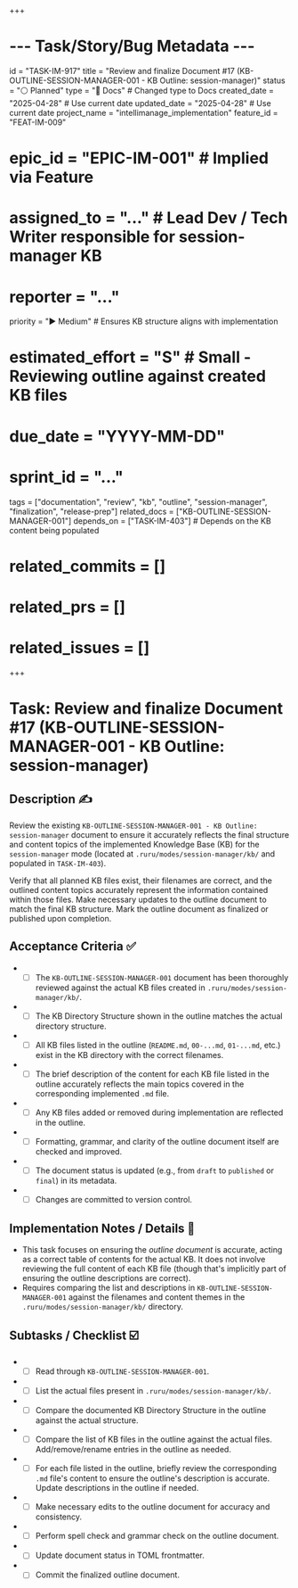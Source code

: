 +++
# --- Task/Story/Bug Metadata ---
id = "TASK-IM-917"
title = "Review and finalize Document #17 (KB-OUTLINE-SESSION-MANAGER-001 - KB Outline: session-manager)"
status = "⚪️ Planned"
type = "📖 Docs" # Changed type to Docs
created_date = "2025-04-28" # Use current date
updated_date = "2025-04-28" # Use current date
project_name = "intellimanage_implementation"
feature_id = "FEAT-IM-009"
# epic_id = "EPIC-IM-001" # Implied via Feature
# assigned_to = "..." # Lead Dev / Tech Writer responsible for session-manager KB
# reporter = "..."
priority = "▶️ Medium" # Ensures KB structure aligns with implementation
# estimated_effort = "S" # Small - Reviewing outline against created KB files
# due_date = "YYYY-MM-DD"
# sprint_id = "..."
tags = ["documentation", "review", "kb", "outline", "session-manager", "finalization", "release-prep"]
related_docs = ["KB-OUTLINE-SESSION-MANAGER-001"]
depends_on = ["TASK-IM-403"] # Depends on the KB content being populated
# related_commits = []
# related_prs = []
# related_issues = []
+++

# Task: Review and finalize Document #17 (KB-OUTLINE-SESSION-MANAGER-001 - KB Outline: session-manager)

## Description ✍️

Review the existing `KB-OUTLINE-SESSION-MANAGER-001 - KB Outline: session-manager` document to ensure it accurately reflects the final structure and content topics of the implemented Knowledge Base (KB) for the `session-manager` mode (located at `.ruru/modes/session-manager/kb/` and populated in `TASK-IM-403`).

Verify that all planned KB files exist, their filenames are correct, and the outlined content topics accurately represent the information contained within those files. Make necessary updates to the outline document to match the final KB structure. Mark the outline document as finalized or published upon completion.

## Acceptance Criteria ✅

*   - [ ] The `KB-OUTLINE-SESSION-MANAGER-001` document has been thoroughly reviewed against the actual KB files created in `.ruru/modes/session-manager/kb/`.
*   - [ ] The KB Directory Structure shown in the outline matches the actual directory structure.
*   - [ ] All KB files listed in the outline (`README.md`, `00-...md`, `01-...md`, etc.) exist in the KB directory with the correct filenames.
*   - [ ] The brief description of the content for each KB file listed in the outline accurately reflects the main topics covered in the corresponding implemented `.md` file.
*   - [ ] Any KB files added or removed during implementation are reflected in the outline.
*   - [ ] Formatting, grammar, and clarity of the outline document itself are checked and improved.
*   - [ ] The document status is updated (e.g., from `draft` to `published` or `final`) in its metadata.
*   - [ ] Changes are committed to version control.

## Implementation Notes / Details 📝

*   This task focuses on ensuring the *outline document* is accurate, acting as a correct table of contents for the actual KB. It does not involve reviewing the full content of each KB file (though that's implicitly part of ensuring the outline descriptions are correct).
*   Requires comparing the list and descriptions in `KB-OUTLINE-SESSION-MANAGER-001` against the filenames and content themes in the `.ruru/modes/session-manager/kb/` directory.

## Subtasks / Checklist ☑️

*   - [ ] Read through `KB-OUTLINE-SESSION-MANAGER-001`.
*   - [ ] List the actual files present in `.ruru/modes/session-manager/kb/`.
*   - [ ] Compare the documented KB Directory Structure in the outline against the actual structure.
*   - [ ] Compare the list of KB files in the outline against the actual files. Add/remove/rename entries in the outline as needed.
*   - [ ] For each file listed in the outline, briefly review the corresponding `.md` file's content to ensure the outline's description is accurate. Update descriptions in the outline if needed.
*   - [ ] Make necessary edits to the outline document for accuracy and consistency.
*   - [ ] Perform spell check and grammar check on the outline document.
*   - [ ] Update document status in TOML frontmatter.
*   - [ ] Commit the finalized outline document.